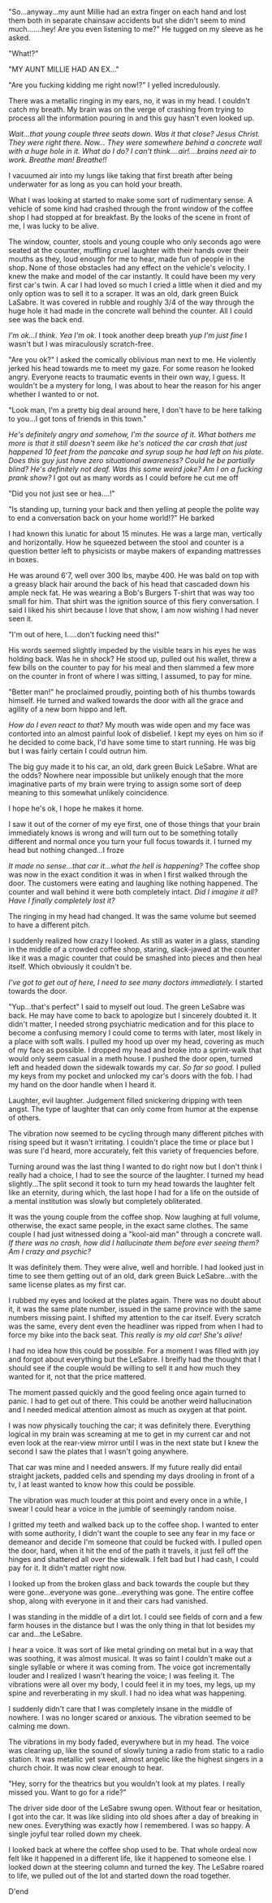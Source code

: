 "So...anyway...my aunt Millie had an extra finger on each hand and lost them both in separate chainsaw accidents but she didn't seem to mind much.......hey! Are you even listening to me?" He tugged on my sleeve as he asked.


"What!?"


"MY AUNT MILLIE HAD AN EX..."


"Are you fucking kidding me right now!?" I yelled incredulously.


There was a metallic ringing in my ears, no, it was in my head. I couldn't catch my breath. My brain was on the verge of crashing from trying to process all the information pouring in and this guy hasn't even looked up.


*Wait...that young couple three seats down. Was it that close? Jesus Christ. They were right there. Now... They were somewhere behind a concrete wall with a huge hole in it. What do I do? I can't think....air!....brains need air to work. Breathe man! Breathe!!*


I vacuumed air into my lungs like taking that first breath after being underwater for as long as you can hold your breath.


What I was looking at started to make some sort of rudimentary sense. A vehicle of some kind had crashed through the front window of the coffee shop I had stopped at for breakfast. By the looks of the scene in front of me, I was lucky to be alive.


The window, counter, stools and young couple who only seconds ago were seated at the counter, muffling cruel laughter with their hands over their mouths as they, loud enough for me to hear, made fun of people in the shop. None of those obstacles had any effect on the vehicle's velocity. I knew the make and model of the car instantly. It could have been my very first car's twin. A car I had loved so much I cried a little when it died and my only option was to sell it to a scraper. It was an old, dark green Buick LaSabre. It was covered in rubble and roughly 3/4 of the way through the huge hole it had made in the concrete wall behind the counter. All I could see was the back end.


*I'm ok...I think. Yea I'm ok.* I took another deep breath *yup I'm just fine* I wasn't but I was miraculously scratch-free.


"Are you ok?" I asked the comically oblivious man next to me. He violently jerked his head towards me to meet my gaze. For some reason he looked angry. Everyone reacts to traumatic events in their own way, I guess. It wouldn't be a mystery for long, I was about to hear the reason for his anger whether I wanted to or not.


"Look man, I'm a pretty big deal around here, I don't have to be here talking to you...I got tons of friends in this town." 


*He's definitely angry and somehow, I'm the source of it. What bothers me more is that it still doesn't seem like he's noticed the car crash that just happened 10 feet from the pancake and syrup soup he had left on his plate. Does this guy just have zero situational awareness? Could he be partially blind? He's definitely not deaf. Was this some weird joke? Am I on a fucking prank show?* I got out as many words as I could before he cut me off 


"Did you not just see or hea....!"


"Is standing up, turning your back and then yelling at people the polite way to end a conversation back on your home world!?" He barked


I had known this lunatic for about 15 minutes. He was a large man, vertically and horizontally. How he squeezed between the stool and counter is a question better left to physicists or maybe makers of expanding mattresses in boxes. 


He was around 6'7, well over 300 lbs, maybe 400. He was bald on top with a greasy black hair around the back of his head that cascaded down his ample neck fat. He was wearing a Bob's Burgers T-shirt that was way too small for him. That shirt was the ignition source of this fiery conversation. I said I liked his shirt because I love that show, I am now wishing I had never seen it. 


"I'm out of here, I.....don't fucking need this!" 


His words seemed slightly impeded by the visible tears in his eyes he was holding back. Was he in shock? He stood up, pulled out his wallet, threw a few bills on the counter to pay for his meal and then slammed a few more on the counter in front of where I was sitting, I assumed, to pay for mine.


"Better man!" he proclaimed proudly, pointing both of his thumbs towards himself. He turned and walked towards the door with all the grace and agility of a new born hippo and left.


*How do I even react to that?* My mouth was wide open and my face was contorted into an almost painful look of disbelief. I kept my eyes on him so if he decided to come back, I'd have some time to start running. He was big but I was fairly certain I could outrun him.


The big guy made it to his car, an old, dark green Buick LeSabre. What are the odds? Nowhere near impossible but unlikely enough that the more imaginative parts of my brain were trying to assign some sort of deep meaning to this somewhat unlikely coincidence. 


I hope he's ok, I hope he makes it home.


I saw it out of the corner of my eye first, one of those things that your brain immediately knows is wrong and will turn out to be something totally different and normal once you turn your full focus towards it. I turned my head but nothing changed...I froze


*It made no sense...that car it...what the hell is happening?* The coffee shop was now in the exact condition it was in when I first walked through the door. The customers were eating and laughing like nothing happened. The counter and wall behind it were both completely intact. *Did I imagine it all? Have I finally completely lost it?*


The ringing in my head had changed. It was the same volume but seemed to have a different pitch. 


I suddenly realized how crazy I looked. As still as water in a glass, standing in the middle of a crowded coffee shop, staring, slack-jawed at the counter like it was a magic counter that could be smashed into pieces and then heal itself. Which obviously it couldn't be.


*I've got to get out of here, I need to see many doctors immediately.* I started towards the door.


"Yup...that's perfect" I said to myself out loud. The green LeSabre was back. He may have come to back to apologize but I sincerely doubted it. It didn't matter, I needed strong psychiatric medication and for this place to become a confusing memory I could come to terms with later, most likely in a place with soft walls. I pulled my hood up over my head, covering as much of my face as possible. I dropped my head and broke into a sprint-walk that would only seem casual in a meth house. I pushed the door open, turned left and headed down the sidewalk towards my car. *So far so good.* I pulled my keys from my pocket and unlocked my car's doors with the fob. I had my hand on the door handle when I heard it.


Laughter, evil laughter. Judgement filled snickering dripping with teen angst. The type of laughter that can only come from humor at the expense of others. 


The vibration now seemed to be cycling through many different pitches with rising speed but it wasn't irritating. I couldn't place the time or place but I was sure I'd heard, more accurately, felt this variety of frequencies before.


Turning around was the last thing I wanted to do right now but I don't think I really had a choice, I had to see the source of the laughter. I turned my head slightly...The split second it took to turn my head towards the laughter felt like an eternity, during which, the last hope I had for a life on the outside of a mental institution was slowly but completely obliterated.


It was the young couple from the coffee shop. Now laughing at full volume, otherwise, the exact same people, in the exact same clothes. The same couple I had just witnessed doing a "kool-aid man" through a concrete wall. *If there was no crash, how did I hallucinate them before ever seeing them? Am I crazy and psychic?*


It was definitely them. They were alive, well and horrible. I had looked just in time to see them getting out of an old, dark green Buick LeSabre...with the same license plates as my first car. 


I rubbed my eyes and looked at the plates again. There was no doubt about it, it was the same plate number, issued in the same province with the same numbers missing paint. I shifted my attention to the car itself. Every scratch was the same, every dent even the headliner was ripped from when I had to force my bike into the back seat. *This really is my old car! She's alive!*


I had no idea how this could be possible. For a moment I was filled with joy and forgot about everything but the LeSabre. I breifly had the thought that I should see if the couple would be willing to sell it and how much they wanted for it, not that the price mattered. 


The moment passed quickly and the good feeling once again turned to panic. I had to get out of there. This could be another weird hallucination and I needed medical attention almost as much as oxygen at that point.


I was now physically touching the car; it was definitely there. Everything logical in my brain was screaming at me to get in my current car and not even look at the rear-view mirror until I was in the next state but I knew the second I saw the plates that I wasn't going anywhere.


That car was mine and I needed answers. If my future really did entail straight jackets, padded cells and spending my days drooling in front of a tv, I at least wanted to know how this could be possible.


The vibration was much louder at this point and every once in a while, I swear I could hear a voice in the jumble of seemingly random noise.


I gritted my teeth and walked back up to the coffee shop. I wanted to enter with some authority, I didn't want the couple to see any fear in my face or demeanor and decide I'm someone that could be fucked with. I pulled open the door, hard, when it hit the end of the path it travels, it just fell off the hinges and shattered all over the sidewalk. I felt bad but I had cash, I could pay for it. It didn't matter right now. 


I looked up from the broken glass and back towards the couple but they were gone...everyone was gone...everything was gone. The entire coffee shop, along with everyone in it and their cars had vanished.


I was standing in the middle of a dirt lot. I could see fields of corn and a few farm houses in the distance but I was the only thing in that lot besides my car and...the LeSabre.


I hear a voice. It was sort of like metal grinding on metal but in a way that was soothing, it was almost musical. It was so faint I couldn't make out a single syllable or where it was coming from. The voice got incrementally louder and I realized I wasn't hearing the voice; I was feeling it. The vibrations were all over my body, I could feel it in my toes, my legs, up my spine and reverberating in my skull. I had no idea what was happening. 


I suddenly didn't care that I was completely insane in the middle of nowhere. I was no longer scared or anxious. The vibration seemed to be calming me down.


The vibrations in my body faded, everywhere but in my head. The voice was clearing up, like the sound of slowly tuning a radio from static to a radio station. It was metallic yet sweet, almost angelic like the highest singers in a church choir. It was now clear enough to hear.


"Hey, sorry for the theatrics but you wouldn't look at my plates. I really missed you. Want to go for a ride?"


The driver side door of the LeSabre swung open. Without fear or hesitation, I got into the car. It was like sliding into old shoes after a day of breaking in new ones. Everything was exactly how I remembered. I was so happy. A single joyful tear rolled down my cheek.


I looked back at where the coffee shop used to be. That whole ordeal now felt like it happened in a different life, like it happened to someone else. I looked down at the steering column and turned the key. The LeSabre roared to life, we pulled out of the lot and started down the road together.


D'end